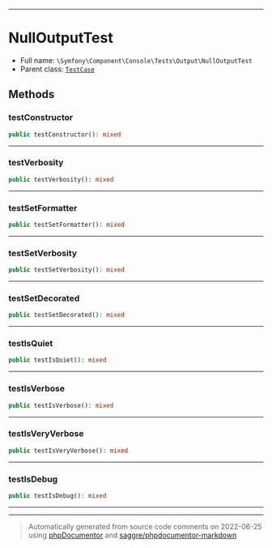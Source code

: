 ***

# NullOutputTest





* Full name: `\Symfony\Component\Console\Tests\Output\NullOutputTest`
* Parent class: [`TestCase`](../../../../../PHPUnit/Framework/TestCase.md)




## Methods


### testConstructor



```php
public testConstructor(): mixed
```











***

### testVerbosity



```php
public testVerbosity(): mixed
```











***

### testSetFormatter



```php
public testSetFormatter(): mixed
```











***

### testSetVerbosity



```php
public testSetVerbosity(): mixed
```











***

### testSetDecorated



```php
public testSetDecorated(): mixed
```











***

### testIsQuiet



```php
public testIsQuiet(): mixed
```











***

### testIsVerbose



```php
public testIsVerbose(): mixed
```











***

### testIsVeryVerbose



```php
public testIsVeryVerbose(): mixed
```











***

### testIsDebug



```php
public testIsDebug(): mixed
```











***


***
> Automatically generated from source code comments on 2022-06-25 using [phpDocumentor](http://www.phpdoc.org/) and [saggre/phpdocumentor-markdown](https://github.com/Saggre/phpDocumentor-markdown)
